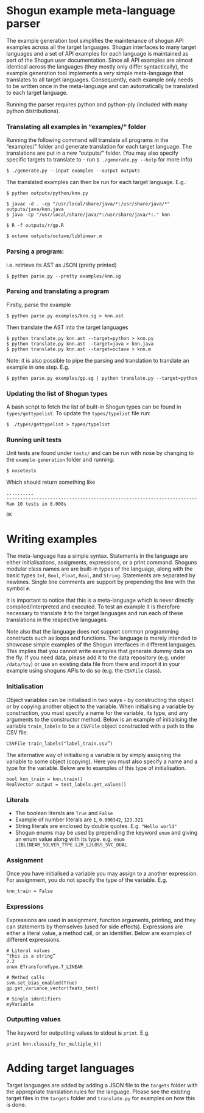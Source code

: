 # Shogun example meta-language parser
The example generation tool simplifies the maintenance of shogun API examples across all the target languages. Shogun interfaces to many target languages and a set of API examples for each language is maintained as part of the Shogun user documentation. Since all API examples are almost identical across the languages (they mostly only differ syntactically), the example generation tool implements a *very* simple meta-language that translates to all target languages. Consequently, each example only needs to be written once in the meta-language and can automatically be translated to each target language.

Running the parser requires python and python-ply (included with many python distributions).

### Translating all examples in “examples/“ folder
Running the following command will translate all programs in the “examples/” folder and generate translation for each target language. The translations are put in a new “outputs/“ folder. (You may also specify specific targets to translate to - run `$ ./generate.py --help` for more info)

```
$ ./generate.py --input examples --output outputs 
```
The translated examples can then be run for each target language. E.g.:

```
$ python outputs/python/knn.py

$ javac -d . -cp "/usr/local/share/java/*:/usr/share/java/*" outputs/java/knn.java
$ java -cp "/usr/local/share/java/*:/usr/share/java/*:." knn

$ R -f outputs/r/gp.R

$ octave outputs/octave/liblinear.m
```

### Parsing a program:
i.e. retrieve its AST as JSON (pretty printed)
```
$ python parse.py --pretty examples/knn.sg
```

### Parsing and translating a program
Firstly, parse the example

```
$ python parse.py examples/knn.sg > knn.ast
```

Then translate the AST into the target languages

```
$ python translate.py knn.ast --target=python > knn.py
$ python translate.py knn.ast --target=java > knn.java
$ python translate.py knn.ast --target=octave > knn.m
```

Note: it is also possible to pipe the parsing and translation to translate an example in one step. E.g.
```
$ python parse.py examples/gp.sg | python translate.py --target=python
```

### Updating the list of Shogun types
A bash script to fetch the list of built-in Shogun types can be found in `types/gettypelist`. To update the `types/typelist` file run:
```
$ ./types/gettypelist > types/typelist
```

### Running unit tests
Unit tests are found under `tests/` and can be run with nose by changing to the `example-generation` folder and running:

```
$ nosetests
```

Which should return something like

```
..........
----------------------------------------------------------------------
Ran 10 tests in 0.008s

OK
```
# Writing examples

The meta-language has a simple syntax. Statements in the language are either initialisations, assigments, expressions, or a print command. Shoguns modular class names are are built-in types of the language, along with the basic types `Int`, `Bool`, `Float`, `Real`, and `String`. Statements are separated by newlines. Single line comments are support by prepending the line with the symbol `#`.

It is important to notice that this is a meta-language which is never directly compiled/interpreted and executed. To test an example it is therefore necessary to translate it to the target languages and run each of these translations in the respective languages.

Note also that the language does not support common programming constructs such as loops and functions. The language is merely intended to showcase simple examples of the Shogun interfaces in different languages. This implies that you cannot write examples that generate dummy data on the fly. If you need data, please add it to the data repository (e.g. under `/data/toy`) or use an existing data file from there and import it in your example using shoguns APIs to do so (e.g. the `CSVFile` class).

### Initialisation
Object variables can be initialised in two ways - by constructing the object or by copying another object to the variable. When initialising a variable by construction, you must specify a name for the variable, its type, and any arguments to the constructor method. Below is an example of initialising the variable `train_labels` to be a `CSVFile` object constructed with a path to the CSV file.

```
CSVFile train_labels("label_train.csv”)
```

The alternative way of initialising a variable is by simply assigning the variable to some object (copying). Here you must also specify a name and a type for the variable. Below are to examples of this type of initialisation.

```
bool knn_train = knn.train()
RealVector output = test_labels.get_values()
```

### Literals
- The boolean literals are `True` and `False`
- Example of number literals are `1`, `0.000342`, `123.321`
- String literals are enclosed by double quotes. E.g. `"Hello world"`
- Shogun enums may be used by prepending the keyword `enum` and giving an enum value along with its type. e.g. `enum LIBLINEAR_SOLVER_TYPE.L2R_L2LOSS_SVC_DUAL`

### Assignment
Once you have initialised a variable you may assign to a another expression. For assignment, you do not specify the type of the variable. E.g.

```
knn_train = False
```

### Expressions
Expressions are used in assignment, function arguments, printing, and they can statements by themselves (used for side effects). Expressions are either a literal value, a method call, or an identifier. Below are examples of different expressions.

```
# Literal values
“this is a string”
2.2
enum ETransformType.T_LINEAR

# Method calls
svm.set_bias_enabled(True)
gp.get_variance_vector(feats_test)

# Single identifiers
myVariable
```

### Outputting values
The keyword for outputting values to stdout is `print`. E.g.

```
print knn.classify_for_multiple_k()
```

# Adding target languages

Target languages are added by adding a JSON file to the `targets` folder with the appropriate translation rules for the language. Please see the existing target files in the `targets` folder and `translate.py` for examples on how this is done.